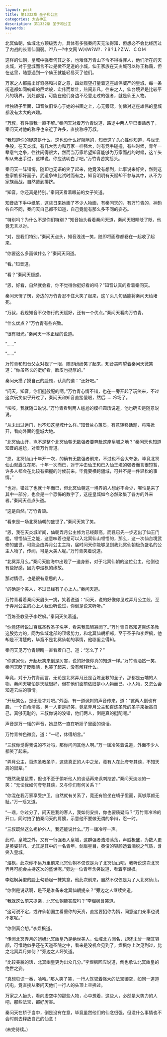 ```yaml
---
layout: post
title: 第1332章 圣子和公主
categories: 太古神王
description: 第1332章 圣子和公主
keywords:
---
```


北冥仙朝，仙域北方顶级势力，具体有多强秦问天无法得知，但想必不会比经历过了内战的长青仙国弱。??八一?中文网  Ｗ㈧Ｗ?Ｗ?．?８?１?ＺＷ．ＣＯＭ

这样的仙朝，皇城中强者何其之多，也难怪万青山下令不得得罪人，他们所在的天炎城，对于皇城而言不过是微不足道的小城，仙王家族在天炎城可以称王称霸，但在这里，随意遇到一个仙王就能轻易灭了他们。

万家之人都露出好奇感和兴奋之意，四处观望打量着这座雄伟威严的皇城，每一条街道都如同蜿蜒的巨龙般，宏伟而雄壮，热闹非凡，往来之人，仙台境界是比较平凡的境界，到处都是，可能在他们身边不经意走过的强者，就是仙王人物。

唯独轿子里面，知音依旧专心于她的书画之上，心无旁骛，仿佛对这座雄伟的皇城都没有太大的兴趣。

“万叔，有件事我一直不解。”秦问天对着万竹青说道，路途中两人早已很熟悉了，秦问天对他的称呼也亲近了许多，直接称呼万叔。

“我知道你的疑惑是什么，这也没什么好隐瞒的，知音这丫头心性你知道，与世无争般，在天炎城，有几大势力和万家一样强大，时有竞争碰撞，有些时候，青年一辈意气之争，往往闹得很大，然而当万家希望知音能够为万家而战的时候，这丫头却从未出手过，这样说，你应该明白了吧。”万竹青苦笑摇头。

秦问天一阵错愕，随即也无语的笑了起来，他竟没有想到，此事说来好笑，然则这些家族都好面子，武道争锋比试时而有之，知音明明有天赋却不参与其中，从不为家族而战，自然遭到排挤。

“知音，你还真是特别。”秦问天看着眼前的女子笑道。

知音放下手中纸笔，这些日来她画了不少人物画，有秦问天的，有万竹青的，神韵各自不同，秦问天自己都不知道，自己竟能有那么多不同的姿态。

“特别吗？为什么不是你们特别？”知音抬头看着秦问天道，秦问天眼睛眨了眨，他竟无言以对。

“对，是我们特别。”秦问天点头，知音浅浅一笑，随即将画卷都卷在一起收了起来。

“你要这么多画做什么？”秦问天问道。

“看。”知音道。

“看？”秦问天疑惑。

“恩，好看，自然就会看，你不觉得你挺好看的吗？”知音认真的看着秦问天。

秦问天愣了愣，旁边的万竹青忍不住大笑了起来，这丫头几句话能将秦问天给堵死。

“万叔，我现知音不仅修行的天赋好，还有一个优点。”秦问天看向万竹青。

“什么优点？”万竹青有些兴致。

“很有眼光。”秦问天一本正经的说道。

“……”

“……”

万竹青和知音父女对视了一眼，随即纷纷笑了起来，知音美眸望着秦问天微笑道：“你虽然长的挺好看，脸皮也挺厚的。”

秦问天摸了摸自己的脸颊，认真的道：“还好吧。”

“问天，知音，你们挺般配的啊。”万竹青心情不错，也在一旁开起了玩笑来，不过这次玩笑似乎开过了，秦问天和知音直接傻眼，然后……冷场了。

“咳咳，我就随口说说。”万竹青看到两人尴尬的模样圆场说道，他也确实是随意说说。

“从未出过远门，也不知这皇城什么样。”知音兰心蕙质，有意转移话题，将帘掀开，看向外面的皇城大地。

“北冥仙山开，岂不是整个北冥仙朝无数强者要奔赴这座皇城之地？”秦问天也知道知音的尴尬，对着万竹青道。

“恩，北冥仙山十年开一次，的确有无数强者前来，不过也不会太夸张，毕竟北冥仙山就矗立在那，十年一次而已，对于冲击仙王和已入仙王境的强者而言很短暂，许多人都会在比较有把握的时候前来，毕竟要横跨疆域，可并不是一件轻松的事情。”

“也对，错过了也就十年而已，但北冥仙朝这一境界的人想必不会少，哪怕是来了其中一部分，也会是一个恐怖的数字了，这座皇城如今必然聚集了各方的外来者。”秦问天点点头道。

“这是自然。”万竹青颔。

“看来是一场北冥仙朝的盛世了。”秦问天笑了笑。

“恩，我在天炎城听闻，仙朝弄月公主修为已经颇高，而且已先一步迈出了仙王门槛，领悟仙王之能，这意味着也是可以入北冥仙山领悟的，那么，这一次仙台境武修的盛世，可能会由弄月公主主持，届时问天你能够见到我北冥仙朝极负盛名的公主人物了，传闻，可是大美人呢。”万竹青笑着说道。

“北冥弄月么。”秦问天脑海中出现了一道身影，对于北冥仙朝的这位公主，他倒也有些好感，因为李煜枫的缘故。

那对情侣，也是很有意思的人。

“的确是个美人，不过已经有了心上人。”秦问天道。

万竹青看着秦问天眉头一挑，笑着说道：“问天，说的好像你见过弄月公主般，至于弄月公主的心上人我没听说过，你倒是说来听听。”

“百炼圣教圣子李煜枫。”秦问天笑着道。

“你竟还听说过百炼圣教圣子名字，看来我孤陋寡闻了。”万竹青自然知道百炼圣教这股势力的，同为仙域北部的顶级势力，和北冥仙朝相邻，至于圣子和李煜枫，他却是不清楚的，毕竟不是北冥仙朝的事情，他哪里会得知。

秦问天见万竹青眼睛一直看着自己，道：“怎么了？”

“你这家伙，开起玩笑来倒是厉害，说的好像你真的知道一样。”万竹青洒然一笑，秦问天眨了眨眼睛，也笑了起来，没有解释什么。

毕竟，对于万竹青而言，无论是北冥弄月还是百炼圣教的圣子，那都是云端的人物，秦问天哪怕是天赋很好，但在他们面前依旧是小人物而已，小人物，又怎么会知道云端的事情。

“开玩笑么，是无耻才对吧。”外面，有一道讽刺的声音传来，道：“这两人倒也有趣，一个自命清高，另一人更是好笑，竟拿弄月公主和百炼圣教的圣子来抬高自己，真够无耻的，三叔你说的没错，他们两人，倒是真的挺配呢。”

声音是万一瑶的声音，她显然一直在听娇子里面的谈话。

万竹青神色微变，道：“一瑶，休得胡言。”

“三叔你觉得我说的不对吗，那你问问其他人啊。”万一瑶冷笑着说道，外面不少人都笑了起来。

“弄月公主，百炼圣教圣子，这些真正的人中之龙，竟有人在此夸夸其谈，不知天高的鼠辈。”

“既然我是鼠辈，但也不至于偷听他人的谈话再来讽刺挖苦。”秦问天淡淡的一笑：“无论我如何夸夸其谈，又与你们有何关系？”

“你混在我万家享受护卫，自然就有关系了，竟还有脸坐在轿子里面，真够厚颜无耻。”万一瑶又道。

“一瑶，你过分了，问天是我的客人，我如何安排，你也要质疑吗？”万竹青冷冷的开口，同时拍了拍秦问天的肩膀，示意他不要做无谓的争辩，忍一时。

“三叔既然这么袒护外人，我还能说什么。”万一瑶冷哼一声。

此时，皇城之外，又有一行强者入皇城，这群强者浩浩荡荡，声威极盛，为数人更是英姿非凡，尤其是其中的一名青年，剑眉星目，英俊的容颜透着洒脱之气质，含笑入皇城。

“煜枫，此次你不远万里前来北冥仙朝不仅仅是为了北冥仙山吧，我听说这次北冥弄月可能会主持这次的盛世呢。”旁边一位青年含笑说道，看着李煜枫。

李煜枫英俊的脸上勾勒起一抹笑意，他此次前来，自然不仅仅是为了入北冥仙山。

“你倒是说话啊，是不是准备来北冥仙朝提亲？”旁边之人继续笑道。

“我就这么前来提亲，北冥仙朝能答应吗？”李煜枫含笑道。

“这可说不定，或许仙朝国主看重你的天资，直接要招你为婿，同意这门亲事也说不定呢。”

“你倒真会想。”李煜枫道。

“传闻北冥弄月的姐姐北冥幽皇乃是绝世美人，仙域北方闻名，却还未曾一睹其容颜，可惜她似乎还在天道圣院之中，看来是没机会见到了，煜枫你上次见到过，比之北冥弄月如何？”旁边之人坏笑道。

“比较美貌的话，北冥幽皇更为出众几分。”李煜枫回应说道，倒也承认北冥幽皇的绝世之姿。

“真想见识一番，哈哈。”那人笑了笑，一行人驾驭着强大的法宝御空，如同一道道闪电，竟直接从秦问天他们一行人的头顶上空拂过。

万家之人抬头，看向虚空中的那些人物，心中想着，这些人，必然是大势力的人吧，那些法宝，都好厉害。

秦问天在轿子当中，倒是没有在意，毕竟虽然他们的仙念很强，但没什么事情也不会时刻去释放自己的仙念！

(未完待续。)
